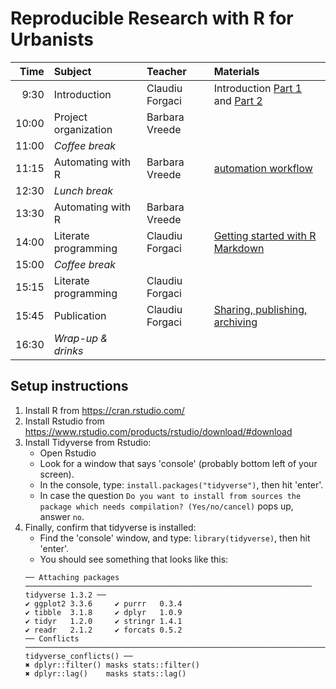 # Reproducible Research with R for Urbanists


| Time | Subject | Teacher | Materials |
|--:|:--|:--|:--|
| 9:30 | Introduction | Claudiu Forgaci | Introduction [Part 1](http://reproducible-science-curriculum.github.io/2015-05-14-reproducible-science-duke/intro-slides/intro-01-slides.html#/) and [Part 2](http://reproducible-science-curriculum.github.io/2015-05-14-reproducible-science-duke/intro-slides/intro-02-slides.html#/)|
| 10:00 | Project organization | Barbara Vreede | |
| 11:00 | _Coffee break_ | | |
| 11:15 | Automating with R | Barbara Vreede | [automation workflow](exercises/02-automation.html) |
| 12:30 | _Lunch break_ | | |
| 13:30 | Automating with R | Barbara Vreede | |
| 14:00 | Literate programming | Claudiu Forgaci | [Getting started with R Markdown](https://datacarpentry.org/r-socialsci/05-rmarkdown/index.html) |
| 15:00 | _Coffee break_ | | |
| 15:15 | Literate programming | Claudiu Forgaci | |
| 15:45 | Publication | Claudiu Forgaci | [Sharing, publishing, archiving](https://reproducible-science-curriculum.github.io/2015-06-01-reproducible-science-idigbio/slides/01-publication-slides.html#/) |
| 16:30 | _Wrap-up & drinks_ | | |


## Setup instructions

1. Install R from https://cran.rstudio.com/
2. Install Rstudio from https://www.rstudio.com/products/rstudio/download/#download
3. Install Tidyverse from Rstudio:
   - Open Rstudio
   - Look for a window that says 'console' (probably bottom left of your screen). 
   - In the console, type: `install.packages("tidyverse")`, then hit 'enter'.
   - In case the question `Do you want to install from sources the package which needs compilation? (Yes/no/cancel)` pops up, answer `no`.
4. Finally, confirm that tidyverse is installed: 
   - Find the 'console' window, and type: `library(tidyverse)`, then hit 'enter'.
   - You should see something that looks like this:
   ```
   ── Attaching packages ──────────────────────────────────────────────────────────────── tidyverse 1.3.2 ──
   ✔ ggplot2 3.3.6     ✔ purrr   0.3.4
   ✔ tibble  3.1.8     ✔ dplyr   1.0.9
   ✔ tidyr   1.2.0     ✔ stringr 1.4.1
   ✔ readr   2.1.2     ✔ forcats 0.5.2
   ── Conflicts ─────────────────────────────────────────────────────────────────── tidyverse_conflicts() ──
   ✖ dplyr::filter() masks stats::filter()
   ✖ dplyr::lag()    masks stats::lag()
   ```

